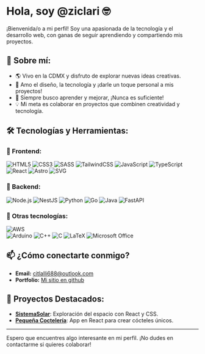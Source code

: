 # Hola, soy @ziclari 🤓

¡Bienvenida/o a mi perfil! Soy una apasionada de la tecnología y el desarrollo web, con ganas de seguir aprendiendo y compartiendo mis proyectos.

## 🌟 Sobre mí:
- 🌎 Vivo en la CDMX y disfruto de explorar nuevas ideas creativas.
- 🎨 Amo el diseño, la tecnología y ¡darle un toque personal a mis proyectos!
- 🌱 Siempre busco aprender y mejorar, ¡Nunca es suficiente!
- 💡 Mi meta es colaborar en proyectos que combinen creatividad y tecnología.

## 🛠️ Tecnologías y Herramientas:
### 🔷 Frontend:
![HTML5](https://img.shields.io/badge/HTML5-%23E34F26.svg?style=for-the-badge&logo=html5&logoColor=white)
![CSS3](https://img.shields.io/badge/CSS3-%231572B6.svg?style=for-the-badge&logo=css3&logoColor=white)
![SASS](https://img.shields.io/badge/SASS-hotpink.svg?style=for-the-badge&logo=SASS&logoColor=white)
![TailwindCSS](https://img.shields.io/badge/tailwindcss-%2338B2AC.svg?style=for-the-badge&logo=tailwind-css&logoColor=white)
![JavaScript](https://img.shields.io/badge/JavaScript-%23F7DF1E.svg?style=for-the-badge&logo=javascript&logoColor=black)
![TypeScript](https://img.shields.io/badge/TypeScript-%23007ACC.svg?style=for-the-badge&logo=typescript&logoColor=white)
![React](https://img.shields.io/badge/React-%2361DAFB.svg?style=for-the-badge&logo=react&logoColor=black)
![Astro](https://img.shields.io/badge/astro-%232C2052.svg?style=for-the-badge&logo=astro&logoColor=white)
![SVG](https://img.shields.io/badge/SVG-%23FFB13B.svg?style=for-the-badge&logo=svg&logoColor=black)

### 🔶 Backend:
![Node.js](https://img.shields.io/badge/Node.js-%23339933.svg?style=for-the-badge&logo=nodedotjs&logoColor=white)
![NestJS](https://img.shields.io/badge/NestJS-%23E0234E.svg?style=for-the-badge&logo=nestjs&logoColor=white)
![Python](https://img.shields.io/badge/Python-%233776AB.svg?style=for-the-badge&logo=python&logoColor=white)
![Go](https://img.shields.io/badge/Go-%2300ADD8.svg?style=for-the-badge&logo=go&logoColor=white)
![Java](https://img.shields.io/badge/Java-%23ED8B00.svg?style=for-the-badge&logo=java&logoColor=white)
![FastAPI](https://img.shields.io/badge/FastAPI-005571?style=for-the-badge&logo=fastapi)

### 🔌 Otras tecnologías:
![AWS](https://img.shields.io/badge/AWS-%23FF9900.svg?style=for-the-badge&logo=amazonaws&logoColor=white)	
![Arduino](https://img.shields.io/badge/Arduino-%2300979D.svg?style=for-the-badge&logo=arduino&logoColor=white)
![C++](https://img.shields.io/badge/C++-%2300599C.svg?style=for-the-badge&logo=cplusplus&logoColor=white)
![C](https://img.shields.io/badge/c-%2300599C.svg?style=for-the-badge&logo=c&logoColor=white)
![LaTeX](https://img.shields.io/badge/latex-%23008080.svg?style=for-the-badge&logo=latex&logoColor=white)
![Microsoft Office](https://img.shields.io/badge/Microsoft_Office-D83B01?style=for-the-badge&logo=microsoft-office&logoColor=white)

## 📫 ¿Cómo conectarte conmigo?
- **Email:** [citlalli688@outlook.com](mailto:citlalli688@outlook.com)
- **Portfolio:** [Mi sitio en github](https://ziclari.github.io/)

## 🚀 Proyectos Destacados:
- [**SistemaSolar**](https://github.com/ziclari/SistemaSolar): Exploración del espacio con React y CSS.
- [**Pequeña Coctelería**](https://github.com/ziclari/Cocteles): App en React para crear cócteles únicos.


---

Espero que encuentres algo interesante en mi perfil. ¡No dudes en contactarme si quieres colaborar!


<!---
ziclari/ziclari is a ✨ special ✨ repository because its `README.md` (this file) appears on your GitHub profile.
You can click the Preview link to take a look at your changes.
--->
